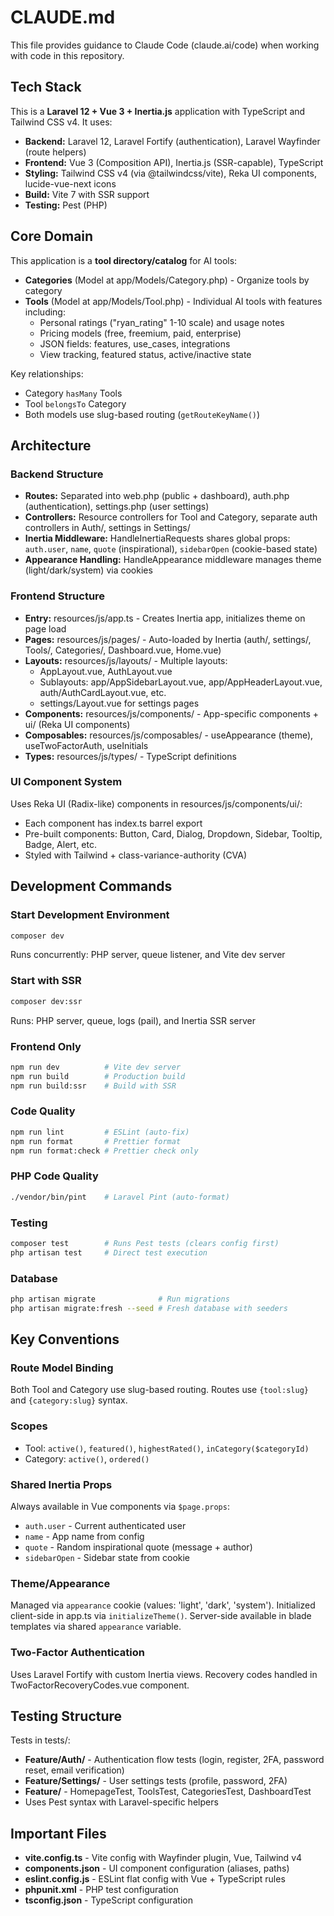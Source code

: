# CLAUDE.md

This file provides guidance to Claude Code (claude.ai/code) when working with code in this repository.

## Tech Stack

This is a **Laravel 12 + Vue 3 + Inertia.js** application with TypeScript and Tailwind CSS v4. It uses:
- **Backend:** Laravel 12, Laravel Fortify (authentication), Laravel Wayfinder (route helpers)
- **Frontend:** Vue 3 (Composition API), Inertia.js (SSR-capable), TypeScript
- **Styling:** Tailwind CSS v4 (via @tailwindcss/vite), Reka UI components, lucide-vue-next icons
- **Build:** Vite 7 with SSR support
- **Testing:** Pest (PHP)

## Core Domain

This application is a **tool directory/catalog** for AI tools:
- **Categories** (Model at app/Models/Category.php) - Organize tools by category
- **Tools** (Model at app/Models/Tool.php) - Individual AI tools with features including:
  - Personal ratings ("ryan_rating" 1-10 scale) and usage notes
  - Pricing models (free, freemium, paid, enterprise)
  - JSON fields: features, use_cases, integrations
  - View tracking, featured status, active/inactive state

Key relationships:
- Category `hasMany` Tools
- Tool `belongsTo` Category
- Both models use slug-based routing (`getRouteKeyName()`)

## Architecture

### Backend Structure
- **Routes:** Separated into web.php (public + dashboard), auth.php (authentication), settings.php (user settings)
- **Controllers:** Resource controllers for Tool and Category, separate auth controllers in Auth/, settings in Settings/
- **Inertia Middleware:** HandleInertiaRequests shares global props: `auth.user`, `name`, `quote` (inspirational), `sidebarOpen` (cookie-based state)
- **Appearance Handling:** HandleAppearance middleware manages theme (light/dark/system) via cookies

### Frontend Structure
- **Entry:** resources/js/app.ts - Creates Inertia app, initializes theme on page load
- **Pages:** resources/js/pages/ - Auto-loaded by Inertia (auth/, settings/, Tools/, Categories/, Dashboard.vue, Home.vue)
- **Layouts:** resources/js/layouts/ - Multiple layouts:
  - AppLayout.vue, AuthLayout.vue
  - Sublayouts: app/AppSidebarLayout.vue, app/AppHeaderLayout.vue, auth/AuthCardLayout.vue, etc.
  - settings/Layout.vue for settings pages
- **Components:** resources/js/components/ - App-specific components + ui/ (Reka UI components)
- **Composables:** resources/js/composables/ - useAppearance (theme), useTwoFactorAuth, useInitials
- **Types:** resources/js/types/ - TypeScript definitions

### UI Component System
Uses Reka UI (Radix-like) components in resources/js/components/ui/:
- Each component has index.ts barrel export
- Pre-built components: Button, Card, Dialog, Dropdown, Sidebar, Tooltip, Badge, Alert, etc.
- Styled with Tailwind + class-variance-authority (CVA)

## Development Commands

### Start Development Environment
```bash
composer dev
```
Runs concurrently: PHP server, queue listener, and Vite dev server

### Start with SSR
```bash
composer dev:ssr
```
Runs: PHP server, queue, logs (pail), and Inertia SSR server

### Frontend Only
```bash
npm run dev          # Vite dev server
npm run build        # Production build
npm run build:ssr    # Build with SSR
```

### Code Quality
```bash
npm run lint         # ESLint (auto-fix)
npm run format       # Prettier format
npm run format:check # Prettier check only
```

### PHP Code Quality
```bash
./vendor/bin/pint    # Laravel Pint (auto-format)
```

### Testing
```bash
composer test        # Runs Pest tests (clears config first)
php artisan test     # Direct test execution
```

### Database
```bash
php artisan migrate              # Run migrations
php artisan migrate:fresh --seed # Fresh database with seeders
```

## Key Conventions

### Route Model Binding
Both Tool and Category use slug-based routing. Routes use `{tool:slug}` and `{category:slug}` syntax.

### Scopes
- Tool: `active()`, `featured()`, `highestRated()`, `inCategory($categoryId)`
- Category: `active()`, `ordered()`

### Shared Inertia Props
Always available in Vue components via `$page.props`:
- `auth.user` - Current authenticated user
- `name` - App name from config
- `quote` - Random inspirational quote (message + author)
- `sidebarOpen` - Sidebar state from cookie

### Theme/Appearance
Managed via `appearance` cookie (values: 'light', 'dark', 'system'). Initialized client-side in app.ts via `initializeTheme()`. Server-side available in blade templates via shared `appearance` variable.

### Two-Factor Authentication
Uses Laravel Fortify with custom Inertia views. Recovery codes handled in TwoFactorRecoveryCodes.vue component.

## Testing Structure

Tests in tests/:
- **Feature/Auth/** - Authentication flow tests (login, register, 2FA, password reset, email verification)
- **Feature/Settings/** - User settings tests (profile, password, 2FA)
- **Feature/** - HomepageTest, ToolsTest, CategoriesTest, DashboardTest
- Uses Pest syntax with Laravel-specific helpers

## Important Files

- **vite.config.ts** - Vite config with Wayfinder plugin, Vue, Tailwind v4
- **components.json** - UI component configuration (aliases, paths)
- **eslint.config.js** - ESLint flat config with Vue + TypeScript rules
- **phpunit.xml** - PHP test configuration
- **tsconfig.json** - TypeScript configuration
